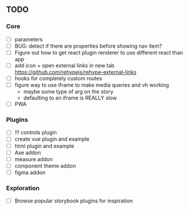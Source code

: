 ## TODO

### Core

- [ ] parameters
- [ ] BUG: detect if there are properties before showing nav item?
- [ ] Figure out how to get react plugin renderer to use different react than app
- [ ] add icon + open external links in new tab https://github.com/rehypejs/rehype-external-links
- [ ] hooks for completely custom routes
- [ ] figure way to use iframe to make media queries and vh working
  - maybe some type of arg on the story
  - defaulting to an iframe is REALLY slow
- [ ] PWA

### Plugins

- [ ] !!! controls plugin
- [ ] create vue plugin and example
- [ ] html plugin and example
- [ ] Axe addon
- [ ] measure addon
- [ ] component theme addon
- [ ] figma addon

### Exploration

- [ ] Browse popular storybook plugins for inspiration
